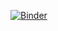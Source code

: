 [![Binder](https://mybinder.org/badge_logo.svg)](https://mybinder.org/v2/gh/albertomercurio/photonics-school-2024/HEAD)